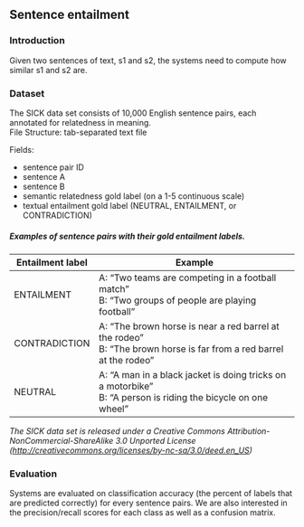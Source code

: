 ## Sentence entailment

### Introduction
Given two sentences of text, s1 and s2, the systems need to compute how similar s1 and s2 are.

### Dataset
The SICK data set consists of 10,000 English sentence pairs, each annotated for relatedness in meaning.  
File Structure: tab-separated text file

Fields:
 - sentence pair ID
 - sentence A
 - sentence B
 - semantic relatedness gold label (on a 1-5 continuous scale)
 - textual entailment gold label (NEUTRAL, ENTAILMENT, or CONTRADICTION)
 
##### Examples of sentence pairs with their gold entailment labels.

Entailment label | Example
------------     | -------------
| ENTAILMENT     | A: “Two teams are competing in a football match” <br/>B: “Two groups of people are playing football” |
| CONTRADICTION  | A: “The brown horse is near a red barrel at the rodeo” <br/>B: “The brown horse is far from a red barrel at the rodeo” |
| NEUTRAL        | A: “A man in a black jacket is doing tricks on a motorbike”<br/>B: “A person is riding the bicycle on one wheel”

_The SICK data set is released under a Creative Commons Attribution-NonCommercial-ShareAlike 3.0 
Unported License (http://creativecommons.org/licenses/by-nc-sa/3.0/deed.en_US)_

### Evaluation

Systems are evaluated on classification accuracy (the percent of labels that are
predicted correctly) for every sentence pairs. We are also interested in the precision/recall scores
for each class as well as a confusion matrix.
